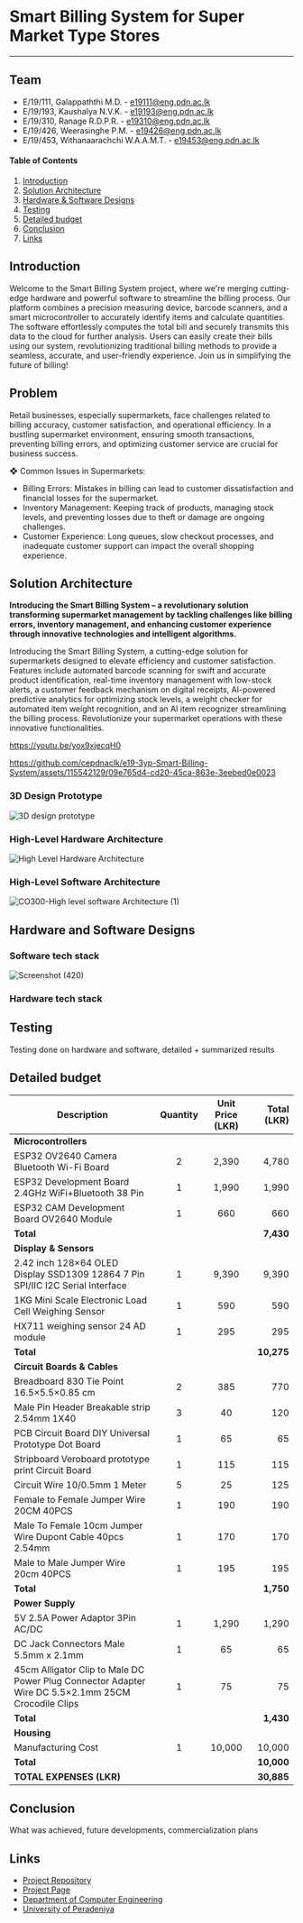 

[comment]: # "This is the standard layout for the project, but you can clean this and use your own template"

# Smart Billing System for Super Market Type Stores

---

## Team
-  E/19/111, Galappaththi M.D. - [e19111@eng.pdn.ac.lk](mailto:name@email.com)
-  E/19/193, Kaushalya N.V.K. - [e19193@eng.pdn.ac.lk](mailto:name@email.com)
-  E/19/310, Ranage R.D.P.R. - [e19310@eng.pdn.ac.lk](mailto:name@email.com)
-  E/19/426, Weerasinghe P.M. - [e19426@eng.pdn.ac.lk](mailto:name@email.com)
-  E/19/453, Withanaarachchi W.A.A.M.T. - [e19453@eng.pdn.ac.lk](mailto:name@email.com)

<!-- Image (photo/drawing of the final hardware) should be here -->



<!-- This is a sample image, to show how to add images to your page. To learn more options, please refer [this](https://projects.ce.pdn.ac.lk/docs/faq/how-to-add-an-image/) -->

<!-- ![Sample Image](./images/sample.png) -->

#### Table of Contents
1. [Introduction](#introduction)
2. [Solution Architecture](#solution-architecture )
3. [Hardware & Software Designs](#hardware-and-software-designs)
4. [Testing](#testing)
5. [Detailed budget](#detailed-budget)
6. [Conclusion](#conclusion)
7. [Links](#links)

## Introduction

Welcome to the Smart Billing System project, where we're merging cutting-edge hardware and powerful software to streamline the billing process. Our platform combines a precision measuring device, barcode scanners, and a smart microcontroller to accurately identify items and calculate quantities. The software effortlessly computes the total bill and securely transmits this data to the cloud for further analysis. Users can easily create their bills using our system, revolutionizing traditional billing methods to provide a seamless, accurate, and user-friendly experience. Join us in simplifying the future of billing!

## Problem
Retail businesses, especially supermarkets, face challenges related to billing accuracy, customer 
satisfaction, and operational efficiency. In a bustling supermarket environment, ensuring smooth 
transactions, preventing billing errors, and optimizing customer service are crucial for business success.


❖ Common Issues in Supermarkets:<br>

  -  Billing Errors: Mistakes in billing can lead to customer dissatisfaction and financial losses for 
the supermarket.<br>
  - Inventory Management: Keeping track of products, managing stock levels, and preventing 
losses due to theft or damage are ongoing challenges.<br>
  - Customer Experience: Long queues, slow checkout processes, and inadequate customer 
support can impact the overall shopping experience.<br>

## Solution Architecture

__Introducing the Smart Billing System – a revolutionary solution transforming supermarket management by tackling challenges like billing errors, inventory management, and enhancing customer experience through innovative technologies and intelligent algorithms.__



Introducing the Smart Billing System, a cutting-edge solution for supermarkets designed to elevate efficiency and customer satisfaction. Features include automated barcode scanning for swift and accurate product identification, real-time inventory management with low-stock alerts, a customer feedback mechanism on digital receipts, AI-powered predictive analytics for optimizing stock levels, a weight checker for automated item weight recognition, and an AI item recognizer streamlining the billing process. Revolutionize your supermarket operations with these innovative functionalities.

https://youtu.be/yox9xjecqH0

https://github.com/cepdnaclk/e19-3yp-Smart-Billing-System/assets/115542129/09e765d4-cd20-45ca-863e-3eebed0e0023



### 3D Design Prototype
<!--![3D design prototype](https://github.com/cepdnaclk/e19-3yp-Smart-Billing-System/assets/115540141/c428fb62-8916-47b7-92cf-c0e7b080e0e6)-->
![3D design prototype](https://github.com/cepdnaclk/e19-3yp-Smart-Billing-System/assets/115540141/2a9a226d-3d44-490f-8f35-1660ad12ff10)


### High-Level Hardware Architecture
![High Level Hardware Architecture](https://github.com/cepdnaclk/e19-3yp-Smart-Billing-System/assets/115539818/7dbb5f0f-97b1-47f4-8c1f-42535b55fdd7)

### High-Level Software Architecture
![CO300-High level software Architecture (1)](https://github.com/cepdnaclk/e19-3yp-Smart-Billing-System/assets/115539818/dfba5c0b-938a-4289-9e0a-0c7a50935555)

## Hardware and Software Designs

###  Software tech stack
![Screenshot (420)](https://github.com/cepdnaclk/e19-3yp-Smart-Billing-System/assets/115540141/f8e17025-d23c-4c25-9e10-af32e685e01e)

###  Hardware tech stack


## Testing

Testing done on hardware and software, detailed + summarized results

## Detailed budget



| Description                                                  | Quantity | Unit Price (LKR) | Total (LKR) |
| ------------------------------------------------------------ |:--------:|:-----------------:| -----------:|
| **Microcontrollers**                                        |          |                   |             |
| ESP32 OV2640 Camera Bluetooth Wi-Fi Board                   | 2        | 2,390             | 4,780       |
| ESP32 Development Board 2.4GHz WiFi+Bluetooth 38 Pin        | 1        | 1,990             | 1,990       |
| ESP32 CAM Development Board OV2640 Module                   | 1        | 660               | 660         |
| **Total**                                                    |          |                   | **7,430**   |
| **Display & Sensors**                                                                                    |
| 2.42 inch 128×64 OLED Display SSD1309 12864 7 Pin SPI/IIC I2C Serial Interface | 1        | 9,390             | 9,390       |
| 1KG Mini Scale Electronic Load Cell Weighing Sensor         | 1        | 590               | 590         |
| HX711 weighing sensor 24 AD module                          | 1        | 295               | 295         |
| **Total**                                                    |          |                   | **10,275**  |
| **Circuit Boards & Cables**                                  |          |                   |             |
| Breadboard 830 Tie Point 16.5×5.5×0.85 cm                   | 2        | 385               | 770         |
| Male Pin Header Breakable strip 2.54mm 1X40                 | 3        | 40                | 120         |
| PCB Circuit Board DIY Universal Prototype Dot Board         | 1        | 65                | 65          |
| Stripboard Veroboard prototype print Circuit Board          | 1        | 115               | 115         |
| Circuit Wire 10/0.5mm 1 Meter                                | 5        | 25                | 125         |
| Female to Female Jumper Wire 20CM 40PCS                     | 1        | 190               | 190         |
| Male To Female 10cm Jumper Wire Dupont Cable 40pcs 2.54mm   | 1        | 170               | 170         |
| Male to Male Jumper Wire 20cm 40PCS                         | 1        | 195               | 195         |
| **Total**                                                    |          |                   | **1,750**   |
| **Power Supply**                                             |          |                   |             |
| 5V 2.5A Power Adaptor 3Pin AC/DC                            | 1        | 1,290             | 1,290       |
| DC Jack Connectors Male 5.5mm x 2.1mm                       | 1        | 65                | 65          |
| 45cm Alligator Clip to Male DC Power Plug Connector Adapter Wire DC 5.5×2.1mm 25CM Crocodile Clips | 1 | 75 | 75 |
| **Total**                                                    |          |                   | **1,430**   |
| **Housing**                                                  |          |                   |             |
| Manufacturing Cost                                           | 1        | 10,000            | 10,000      |
| **Total**                                                    |          |                   | **10,000**  |
| **TOTAL EXPENSES (LKR)**                                    |          |                   | **30,885**  |


## Conclusion



What was achieved, future developments, commercialization plans

## Links

- [Project Repository](https://github.com/cepdnaclk/e19-3yp-smart-billing-system )
- [Project Page](https://cepdnaclk.github.io/e19-3yp-Smart-Billing-System)
- [Department of Computer Engineering](http://www.ce.pdn.ac.lk/)
- [University of Peradeniya](https://eng.pdn.ac.lk/)

[//]: # (Please refer this to learn more about Markdown syntax)
[//]: # (https://github.com/adam-p/markdown-here/wiki/Markdown-Cheatsheet)
